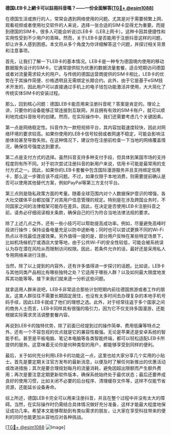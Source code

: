 **德国LEB卡上網卡可以註冊抖音嗎？——一份全面解答[[TG💪+ @esim1088](https://t.me/s/esim1088)]**

在德国生活或旅行的人，常常会遇到网络使用的问题。尤其是对于需要频繁上网、观看视频或者使用社交软件的人来说，选择一张合适的SIM卡显得尤为重要。而提到德国的SIM卡，很多人可能会听说过LEB卡（LEB上网卡）。这种卡因其便捷性和实用性受到不少用户的青睐。然而，关于LEB卡是否能用于注册抖音这样的问题，却让许多人感到困惑。本文将从多个角度为你详细解答这个问题，并探讨相关背景和注意事项。

首先，让我们了解一下LEB卡的基本情况。LEB卡是一种专为德国境内使用的移动数据服务设计的SIM卡。它通常提供较为优惠的数据流量套餐，适合短期访问德国或者对流量需求较大的用户。与传统的德国运营商提供的SIM卡相比，LEB卡的优势在于其操作简便、价格透明且无需绑定长期合约。此外，由于它是基于eSIM技术开发的，因此用户可以直接通过手机上的电子钱包功能激活并使用，大大简化了传统实体SIM卡的安装过程。

那么，回到核心问题：德国LEB卡能否用来注册抖音呢？答案是肯定的。理论上讲，只要你的设备能够正常连接到互联网，并且拥有有效的SIM卡账户，就可以顺利地完成抖音账号的创建。然而，在实际操作中，我们还需要考虑几个关键因素。

第一点是网络稳定性。抖音作为一款短视频平台，其内容加载速度较快，因此对网络环境的要求较高。如果你使用的LEB卡信号较弱或者网速不稳定，可能会影响注册体验甚至导致失败。在这种情况下，建议你在注册前检查一下当地的网络覆盖情况，确保信号强度达到要求。

第二点是支付方式的选择。虽然抖音支持多种支付手段，但具体到某国市场的支持程度则有所不同。对于初次尝试注册抖音的新用户来说，信用卡可能是最常用的支付方式之一。因此，如果你的LEB卡套餐中包含国际漫游服务并且支持绑定信用卡，那么这一步骤应该不成问题。不过，如果仅限于本地消费，则需要提前确认是否可以使用其他替代方案，例如PayPal等第三方支付平台。

第三点则是隐私政策方面的考量。随着全球范围内对个人数据保护意识的增强，各大社交媒体平台都加强了对其用户信息管理的规定。特别是在涉及跨国业务时，不同国家之间的法律框架可能存在差异。因此，在决定是否使用LEB卡注册抖音之前，请务必仔细阅读相关条款，确保自己的行为符合当地法律法规的要求。

除了上述几点之外，还有一些小技巧可以帮助提高成功率。例如，尽量避免高峰时段进行操作；保持设备电量充足以防中途断电；同时也可以尝试更换不同的Wi-Fi热点以寻找最佳连接效果。另外值得一提的是，部分用户反映在某些特定场景下，比如机场候机厅或酒店大堂等地，由于公共Wi-Fi的安全性较低，可能会被系统误认为存在潜在风险从而限制访问权限。因此，若条件允许的话，最好还是采用私人专用网络来进行注册。

当然，除了以上提到的内容外，还有许多值得进一步探讨的话题。比如说，LEB卡与其他同类产品相比有哪些独特之处？它适用于哪些人群？以及如何最大限度地发挥其功能等等。接下来我们就来逐一分析这些问题。

就拿适用人群来说吧，LEB卡非常适合那些计划短期内前往德国旅游或者工作的朋友。这类人群往往不需要长期固定居住，也没有太多时间去办理复杂的本地手机号码手续，因此LEB卡就成了他们的理想之选。此外，对于经常往返于多个国家之间的商务人士而言，LEB卡同样具有很强的吸引力，因为它不仅支持多国漫游，还能根据实际需求灵活调整套餐内容。

再说到LEB卡的独特优势，除了前面已经提到过的操作简单、费用低廉等特点之外，还有一个不容忽视的优点就是它的兼容性极强。无论是苹果还是安卓系统的智能手机，甚至是平板电脑、笔记本电脑等各类智能终端，都可以轻松适配LEB卡所提供的服务。这意味着无论你是何种类型的用户，都能够享受到同样的便利。

最后，关于如何充分利用LEB卡的功能这一点，这里也给大家分享几个实用的小贴士。首先是要定期关注官方发布的最新消息，以便及时了解任何新推出的优惠活动或改进措施；其次是要合理规划每月的流量消耗，避免因超出限额而产生额外费用；再次是要注意定期更新软件版本，确保系统始终处于最优状态；最后还要养成良好的使用习惯，比如关闭不必要的后台程序、清理缓存文件等，这样不仅能节省资源，还能延长设备寿命。

综上所述，德国LEB卡完全可以用来注册抖音，并且在整个过程中并没有太大的障碍。当然，在实际操作时仍需结合具体情况做好充分准备，这样才能最大程度地保证成功几率。希望本文能够帮助到有类似需求的朋友，让大家在享受科技带来的便利的同时也能更加从容地应对各种挑战。

[[TG💪+ @esim1088](https://t.me/s/esim1088) ![Image](https://i.postimg.cc/4NQfJmqS/Snipaste-2025-05-13-00-14-12.png)]